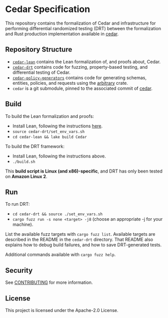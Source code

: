 # Cedar Specification

This repository contains the formalization of Cedar and infrastructure for performing differential randomized testing (DRT) between the formalization and Rust production implementation available in [cedar](https://github.com/cedar-policy/cedar).

## Repository Structure

* [`cedar-lean`](./cedar-lean) contains the Lean formalization of, and proofs about, Cedar.
* [`cedar-drt`](./cedar-drt) contains code for fuzzing, property-based testing, and differential testing of Cedar.
* [`cedar-policy-generators`](./cedar-policy-generators) contains code for generating schemas, entities, policies, and requests using the [arbitrary](https://docs.rs/arbitrary/latest/arbitrary/index.html#) crate.
* `cedar` is a git submodule, pinned to the associated commit of [cedar](https://github.com/cedar-policy/cedar).

## Build

To build the Lean formalization and proofs:

* Install Lean, following the instructions [here](https://leanprover.github.io/lean4/doc/setup.html).
* `source cedar-drt/set_env_vars.sh`
* `cd cedar-lean && lake build Cedar`

To build the DRT framework:

* Install Lean, following the instructions above.
* `./build.sh`

This **build script is Linux (and x86)-specific**, and DRT has only been tested on **Amazon Linux 2**.

## Run

To run DRT:

* `cd cedar-drt && source ./set_env_vars.sh`
* `cargo fuzz run -s none <target> -j8` (choose an appropriate -j for your machine).

List the available fuzz targets with `cargo fuzz list`.
Available targets are described in the README in the `cedar-drt` directory.
That README also explains how to debug build failures, and how to save DRT-generated tests.

Additional commands available with `cargo fuzz help`.

## Security

See [CONTRIBUTING](CONTRIBUTING.md#security-issue-notifications) for more information.

## License

This project is licensed under the Apache-2.0 License.
